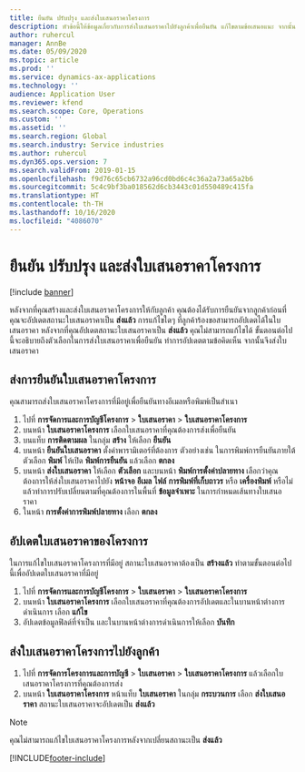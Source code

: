 ```yaml
---
title: ยืนยัน ปรับปรุง และส่งใบเสนอราคาโครงการ
description: หัวข้อนี้ให้ข้อมูลเกี่ยวกับการส่งใบเสนอราคาไปยังลูกค้าเพื่อยืนยัน แก้ไขตามข้อเสนอแนะ จากนั้นส่งใบเสนอราคาใหม่
author: ruhercul
manager: AnnBe
ms.date: 05/09/2020
ms.topic: article
ms.prod: ''
ms.service: dynamics-ax-applications
ms.technology: ''
audience: Application User
ms.reviewer: kfend
ms.search.scope: Core, Operations
ms.custom: ''
ms.assetid: ''
ms.search.region: Global
ms.search.industry: Service industries
ms.author: ruhercul
ms.dyn365.ops.version: 7
ms.search.validFrom: 2019-01-15
ms.openlocfilehash: f9d76c65cb6732a96cd0bd6c4c36a2a73a65a2b6
ms.sourcegitcommit: 5c4c9bf3ba018562d6cb3443c01d550489c415fa
ms.translationtype: HT
ms.contentlocale: th-TH
ms.lasthandoff: 10/16/2020
ms.locfileid: "4086070"
---
```

# <a name="confirm-update-and-send-a-project-quotation"></a>ยืนยัน ปรับปรุง และส่งใบเสนอราคาโครงการ

[!include [banner](../includes/banner.md)]

หลังจากที่คุณสร้างและส่งใบเสนอราคาโครงการให้กับลูกค้า คุณต้องได้รับการยืนยันจากลูกค้าก่อนที่คุณจะอัปเดตสถานะใบเสนอราคาเป็น **ส่งแล้ว** การแก้ไขใดๆ ที่ลูกค้าร้องขอสามารถอัปเดตได้ในใบเสนอราคา หลังจากที่คุณอัปเดตสถานะใบเสนอราคาเป็น **ส่งแล้ว** คุณไม่สามารถแก้ไขได้ ขั้นตอนต่อไปนี้จะอธิบายถึงตัวเลือกในการส่งใบเสนอราคาเพื่อยืนยัน ทำการอัปเดตตามข้อคิดเห็น จากนั้นจึงส่งใบเสนอราคา

## <a name="send-a-project-quotation-confirmation"></a>ส่งการยืนยันใบเสนอราคาโครงการ  

คุณสามารถส่งใบเสนอราคาโครงการที่มีอยู่เพื่อยืนยันทางอีเมลหรือพิมพ์เป็นสำเนา 

1. ไปที่ **การจัดการและการบัญชีโครงการ** > **ใบเสนอราคา** > **ใบเสนอราคาโครงการ** 
2. บนหน้า **ใบเสนอราคาโครงการ** เลือกใบเสนอราคาที่คุณต้องการส่งเพื่อยืนยัน 
3. บนแท็บ **การติดตามผล** ในกลุ่ม **สร้าง** ให้เลือก **ยืนยัน** 
4. บนหน้า **ยืนยันใบเสนอราคา** ตั้งค่าพารามิเตอร์ที่ต้องการ ตัวอย่างเช่น ในการพิมพ์การยืนยันภายใต้ตัวเลือก **พิมพ์** ให้เปิด **พิมพ์การยืนยัน** แล้วเลือก **ตกลง**
5. บนหน้า **ส่งใบเสนอราคา** ให้เลือก **ตัวเลือก** และบนหน้า **พิมพ์การตั้งค่าปลายทาง** เลือกว่าคุณต้องการให้ส่งใบเสนอราคาไปยัง **หน้าจอ** **อีเมล** **ไฟล์** **การพิมพ์ที่เก็บถาวร** หรือ **เครื่องพิมพ์** หรือไม่ แล้วทำการปรับเปลี่ยนตามที่คุณต้องการในพื้นที่ **ข้อมูลจำเพาะ** ในการกำหนดเส้นทางใบเสนอราคา
6. ในหน้า **การตั้งค่าการพิมพ์ปลายทาง** เลือก **ตกลง**  

## <a name="update-a-project-quotation"></a>อัปเดตใบเสนอราคาของโครงการ

ในการแก้ไขใบเสนอราคาโครงการที่มีอยู่ สถานะใบเสนอราคาต้องเป็น **สร้างแล้ว** ทำตามขั้นตอนต่อไปนี้เพื่ออัปเดตใบเสนอราคาที่มีอยู่ 

1. ไปที่ **การจัดการและการบัญชีโครงการ** > **ใบเสนอราคา** > **ใบเสนอราคาโครงการ**
2. บนหน้า **ใบเสนอราคาโครงการ** เลือกใบเสนอราคาที่คุณต้องการอัปเดตและในบานหน้าต่างการดำเนินการ เลือก **แก้ไข**
3. อัปเดตข้อมูลฟิลด์ที่จำเป็น และในบานหน้าต่างการดำเนินการให้เลือก **บันทึก**  

## <a name="send-a-project-quotation-to-a-customer"></a>ส่งใบเสนอราคาโครงการไปยังลูกค้า 

1. ไปที่ **การจัดการโครงการและการบัญชี** > **ใบเสนอราคา** > **ใบเสนอราคาโครงการ** แล้วเลือกใบเสนอราคาโครงการที่คุณต้องการส่ง
2. บนหน้า **ใบเสนอราคาโครงการ** หน้าแท็บ **ใบเสนอราคา** ในกลุ่ม **กระบวนการ** เลือก **ส่งใบเสนอราคา** สถานะใบเสนอราคาจะอัปเดตเป็น **ส่งแล้ว**

> [!NOTE]
> คุณไม่สามารถแก้ไขใบเสนอราคาโครงการหลังจากเปลี่ยนสถานะเป็น **ส่งแล้ว**


[!INCLUDE[footer-include](../includes/footer-banner.md)]